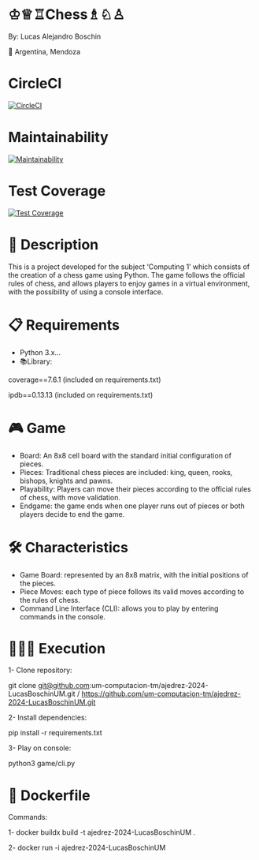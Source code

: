 # ♔♕♖Chess♗♘♙
By: Lucas Alejandro Boschin

📍 Argentina, Mendoza

# CircleCI
[![CircleCI](https://dl.circleci.com/status-badge/img/gh/um-computacion-tm/ajedrez-2024-LucasBoschinUM/tree/main.svg?style=svg)](https://dl.circleci.com/status-badge/redirect/gh/um-computacion-tm/ajedrez-2024-LucasBoschinUM/tree/main)

# Maintainability
[![Maintainability](https://api.codeclimate.com/v1/badges/39350fd956fd79caf8cc/maintainability)](https://codeclimate.com/github/um-computacion-tm/ajedrez-2024-LucasBoschinUM/maintainability)

# Test Coverage
[![Test Coverage](https://api.codeclimate.com/v1/badges/39350fd956fd79caf8cc/test_coverage)](https://codeclimate.com/github/um-computacion-tm/ajedrez-2024-LucasBoschinUM/test_coverage)

# 📝 Description
This is a project developed for the subject ‘Computing 1’ which consists of the creation of a chess game using Python. The game follows the official rules of chess, and allows players to enjoy games in a virtual environment, with the possibility of using a console interface.

# 📋 Requirements
- Python 3.x...
- 📚Library:

coverage==7.6.1 (included on requirements.txt)

ipdb==0.13.13 (included on requirements.txt)

# 🎮 Game
- Board: An 8x8 cell board with the standard initial configuration of pieces.
- Pieces: Traditional chess pieces are included: king, queen, rooks, bishops, knights and pawns.
- Playability: Players can move their pieces according to the official rules of chess, with move validation.
- Endgame: the game ends when one player runs out of pieces or both players decide to end the game.

# 🛠️ Characteristics
- Game Board: represented by an 8x8 matrix, with the initial positions of the pieces.
- Piece Moves: each type of piece follows its valid moves according to the rules of chess.
- Command Line Interface (CLI): allows you to play by entering commands in the console.

# 👨🏼‍💻 Execution
1- Clone repository:

git clone git@github.com:um-computacion-tm/ajedrez-2024-LucasBoschinUM.git / https://github.com/um-computacion-tm/ajedrez-2024-LucasBoschinUM.git

2- Install dependencies:

pip install -r requirements.txt

3- Play on console:

python3 game/cli.py

# 🐋 Dockerfile
Commands:

1- docker buildx build -t ajedrez-2024-LucasBoschinUM .

2- docker run -i ajedrez-2024-LucasBoschinUM